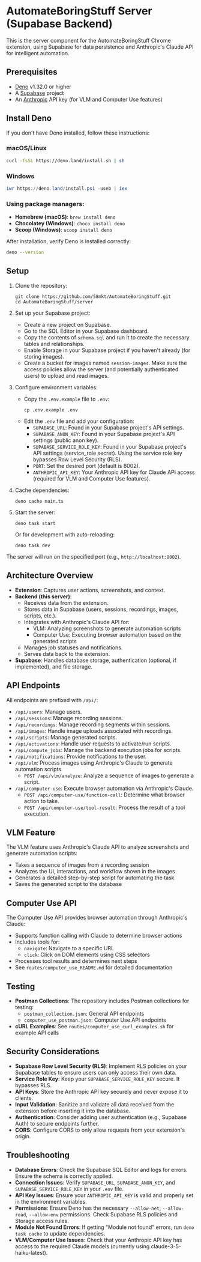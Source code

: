 # AutomateBoringStuff Server (Supabase Backend)

This is the server component for the AutomateBoringStuff Chrome extension, using Supabase for data persistence and Anthropic's Claude API for intelligent automation.

## Prerequisites

- [Deno](https://deno.land/) v1.32.0 or higher
- A [Supabase](https://supabase.com/) project
- An [Anthropic](https://anthropic.com/) API key (for VLM and Computer Use features)

## Install Deno

If you don't have Deno installed, follow these instructions:

### macOS/Linux
```bash
curl -fsSL https://deno.land/install.sh | sh
```

### Windows
```powershell
iwr https://deno.land/install.ps1 -useb | iex
```

### Using package managers:
- **Homebrew (macOS)**: `brew install deno`
- **Chocolatey (Windows)**: `choco install deno`
- **Scoop (Windows)**: `scoop install deno`

After installation, verify Deno is installed correctly:
```bash
deno --version
```

## Setup

1. Clone the repository:
   ```
   git clone https://github.com/58mkt/AutomateBoringStuff.git
   cd AutomateBoringStuff/server
   ```

2. Set up your Supabase project:
   - Create a new project on Supabase.
   - Go to the SQL Editor in your Supabase dashboard.
   - Copy the contents of `schema.sql` and run it to create the necessary tables and relationships.
   - Enable Storage in your Supabase project if you haven't already (for storing images).
   - Create a bucket for images named `session-images`. Make sure the access policies allow the server (and potentially authenticated users) to upload and read images.

3. Configure environment variables:
   - Copy the `.env.example` file to `.env`:
     ```
     cp .env.example .env
     ```
   - Edit the `.env` file and add your configuration:
     - `SUPABASE_URL`: Found in your Supabase project's API settings.
     - `SUPABASE_ANON_KEY`: Found in your Supabase project's API settings (public anon key).
     - `SUPABASE_SERVICE_ROLE_KEY`: Found in your Supabase project's API settings (service_role secret). Using the service role key bypasses Row Level Security (RLS).
     - `PORT`: Set the desired port (default is 8002).
     - `ANTHROPIC_API_KEY`: Your Anthropic API key for Claude API access (required for VLM and Computer Use features).

4. Cache dependencies:
   ```
   deno cache main.ts
   ```

5. Start the server:
   ```
   deno task start
   ```
   Or for development with auto-reloading:
   ```
   deno task dev
   ```

The server will run on the specified port (e.g., `http://localhost:8002`).

## Architecture Overview

- **Extension**: Captures user actions, screenshots, and context.
- **Backend (this server)**:
    - Receives data from the extension.
    - Stores data in Supabase (users, sessions, recordings, images, scripts, etc.).
    - Integrates with Anthropic's Claude API for:
      - VLM: Analyzing screenshots to generate automation scripts
      - Computer Use: Executing browser automation based on the generated scripts
    - Manages job statuses and notifications.
    - Serves data back to the extension.
- **Supabase**: Handles database storage, authentication (optional, if implemented), and file storage.

## API Endpoints

All endpoints are prefixed with `/api/`:

- `/api/users`: Manage users.
- `/api/sessions`: Manage recording sessions.
- `/api/recordings`: Manage recording segments within sessions.
- `/api/images`: Handle image uploads associated with recordings.
- `/api/scripts`: Manage generated scripts.
- `/api/activations`: Handle user requests to activate/run scripts.
- `/api/compute_jobs`: Manage the backend execution jobs for scripts.
- `/api/notifications`: Provide notifications to the user.
- `/api/vlm`: Process images using Anthropic's Claude to generate automation scripts.
  - `POST /api/vlm/analyze`: Analyze a sequence of images to generate a script.
- `/api/computer-use`: Execute browser automation via Anthropic's Claude.
  - `POST /api/computer-use/function-call`: Determine what browser action to take.
  - `POST /api/computer-use/tool-result`: Process the result of a tool execution.

## VLM Feature

The VLM feature uses Anthropic's Claude API to analyze screenshots and generate automation scripts:

- Takes a sequence of images from a recording session
- Analyzes the UI, interactions, and workflow shown in the images
- Generates a detailed step-by-step script for automating the task
- Saves the generated script to the database

## Computer Use API

The Computer Use API provides browser automation through Anthropic's Claude:

- Supports function calling with Claude to determine browser actions
- Includes tools for:
  - `navigate`: Navigate to a specific URL
  - `click`: Click on DOM elements using CSS selectors
- Processes tool results and determines next steps
- See `routes/computer_use_README.md` for detailed documentation

## Testing

- **Postman Collections**: The repository includes Postman collections for testing:
  - `postman_collection.json`: General API endpoints
  - `computer_use_postman.json`: Computer Use API endpoints
- **cURL Examples**: See `routes/computer_use_curl_examples.sh` for example API calls

## Security Considerations

- **Supabase Row Level Security (RLS)**: Implement RLS policies on your Supabase tables to ensure users can only access their own data.
- **Service Role Key**: Keep your `SUPABASE_SERVICE_ROLE_KEY` secure. It bypasses RLS.
- **API Keys**: Store the Anthropic API key securely and never expose it to clients.
- **Input Validation**: Sanitize and validate all data received from the extension before inserting it into the database.
- **Authentication**: Consider adding user authentication (e.g., Supabase Auth) to secure endpoints further.
- **CORS**: Configure CORS to only allow requests from your extension's origin.

## Troubleshooting

- **Database Errors**: Check the Supabase SQL Editor and logs for errors. Ensure the schema is correctly applied.
- **Connection Issues**: Verify `SUPABASE_URL`, `SUPABASE_ANON_KEY`, and `SUPABASE_SERVICE_ROLE_KEY` in your `.env` file.
- **API Key Issues**: Ensure your `ANTHROPIC_API_KEY` is valid and properly set in the environment variables.
- **Permissions**: Ensure Deno has the necessary `--allow-net`, `--allow-read`, `--allow-env` permissions. Check Supabase RLS policies and Storage access rules.
- **Module Not Found Errors**: If getting "Module not found" errors, run `deno task cache` to update dependencies.
- **VLM/Computer Use Issues**: Check that your Anthropic API key has access to the required Claude models (currently using claude-3-5-haiku-latest). 